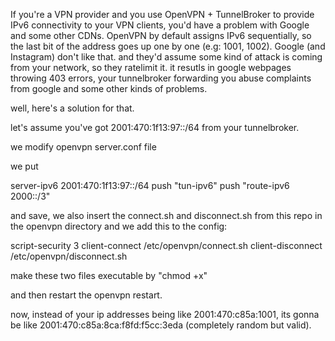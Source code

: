 If you're a VPN provider and you use OpenVPN + TunnelBroker to provide IPv6 connectivity to your VPN clients, you'd have a problem with Google and some other CDNs.
OpenVPN by default assigns IPv6 sequentially, so the last bit of the address goes up one by one (e.g: 1001, 1002). Google (and Instagram) don't like that. and they'd assume some kind of attack is coming from your network, so they ratelimit it.
it resutls in google webpages throwing 403 errors, your tunnelbroker forwarding you abuse complaints from google and some other kinds of problems.

well, here's a solution for that.

let's assume you've got 2001:470:1f13:97::/64 from your tunnelbroker.

we modify openvpn server.conf file

we put

server-ipv6 2001:470:1f13:97::/64
push "tun-ipv6"
push "route-ipv6 2000::/3"

and save, we also insert the connect.sh and disconnect.sh from this repo in the openvpn directory and we add this to the config:

script-security 3
client-connect /etc/openvpn/connect.sh
client-disconnect /etc/openvpn/disconnect.sh

make these two files executable by "chmod +x"

and then restart the openvpn restart.

now, instead of your ip addresses being like 2001:470:c85a:1001, its gonna be like 2001:470:c85a:8ca:f8fd:f5cc:3eda (completely random but valid).

